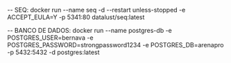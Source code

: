 -- SEQ:
docker run --name seq -d --restart unless-stopped -e ACCEPT_EULA=Y -p 5341:80 datalust/seq:latest

-- BANCO DE DADOS:
docker run --name postgres-db -e POSTGRES_USER=bernava -e POSTGRES_PASSWORD=strongpassword1234 -e POSTGRES_DB=arenapro -p 5432:5432 -d postgres:latest

